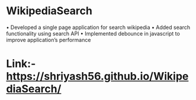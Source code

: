 # WikipediaSearch

• Developed a single page application for search wikipedia
• Added search functionality using search API
• Implemented debounce in javascript to improve application’s performance

# Link:-  https://shriyash56.github.io/WikipediaSearch/
